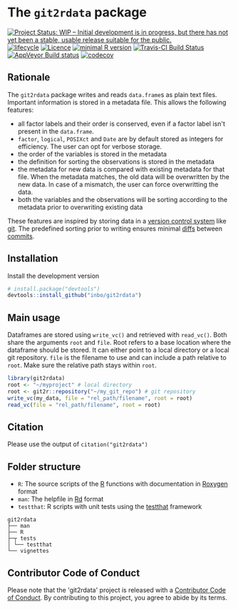 # The `git2rdata` package

[![Project Status: WIP – Initial development is in progress, but there has not yet been a stable, usable release suitable for the public.](https://www.repostatus.org/badges/latest/wip.svg)](https://www.repostatus.org/#wip)
[![lifecycle](https://img.shields.io/badge/lifecycle-experimental-orange.svg)](https://www.tidyverse.org/lifecycle/#experimental)
[![Licence](https://img.shields.io/badge/licence-GPL--3-blue.svg)](https://www.gnu.org/licenses/gpl-3.0.en.html)
[![minimal R version](https://img.shields.io/badge/R%3E%3D-3.4.0-6666ff.svg)](https://cran.r-project.org/)
[![Travis-CI Build Status](https://travis-ci.org/inbo/git2rdata.svg?branch=master)](https://travis-ci.org/inbo/git2rdata)
[![AppVeyor Build status](https://ci.appveyor.com/api/projects/status/a3idhi9f6ls9xu8r/branch/master?svg=true)](https://ci.appveyor.com/project/ThierryO/git2rdata/branch/master)
[![codecov](https://codecov.io/gh/inbo/git2rdata/branch/master/graph/badge.svg)](https://codecov.io/gh/inbo/git2rdata)

## Rationale

The `git2rdata` package writes and reads `data.frame`s as plain text files. Important information is stored in a metadata file. This allows the following features:

- all factor labels and their order is conserved, even if a factor label isn't present in the `data.frame`.
- `factor`, `logical`, `POSIXct` and `Date` are by default stored as integers for efficiency. The user can opt for verbose storage.
- the order of the variables is stored in the metadata
- the definition for sorting the observations is stored in the metadata
- the metadata for new data is compared with existing metadata for that file. When the metadata matches, the old data will be overwritten by the new data. In case of a mismatch, the user can force overwritting the data.
- both the variables and the observations will be sorting according to the metadata prior to overwriting existing data

These features are inspired by storing data in a [version control system](https://en.wikipedia.org/wiki/Version_control) like [git](https://en.wikipedia.org/wiki/Git). The predefined sorting prior to writing ensures minimal [diffs](https://en.wikipedia.org/wiki/Diff) between [commits](https://en.wikipedia.org/wiki/Commit_(version_control)).

## Installation

Install the development version

```r
# install.package("devtools")
devtools::install_github("inbo/git2rdata")
```

## Main usage

Dataframes are stored using `write_vc()` and retrieved with `read_vc()`. Both share the arguments `root` and `file`. Root refers to a base location where the dataframe should be stored. It can either point to a local directory or a local git repository. `file` is the filename to use and can include a path relative to `root`. Make sure the relative path stays within `root`.

```r
library(git2rdata)
root <- "~/myproject" # local directory
root <- git2r::repository("~/my_git_repo") # git repository
write_vc(my_data, file = "rel_path/filename", root = root)
read_vc(file = "rel_path/filename", root = root)
```

## Citation

Please use the output of `citation("git2rdata")`

## Folder structure

- `R`: The source scripts of the [R](https://cloud.r-project.org/) functions with documentation in [Roxygen](https://github.com/klutometis/roxygen) format
- `man`: The helpfile in [Rd](https://cloud.r-project.org/doc/manuals/r-release/R-exts.html#Rd-format) format
- `testthat`: R scripts with unit tests using the [testthat](http://testthat.r-lib.org/) framework

```
git2rdata
├── man 
├── R
├─┬ tests
│ └── testthat
└── vignettes
```

## Contributor Code of Conduct

Please note that the 'git2rdata' project is released with a [Contributor Code of Conduct](CODE_OF_CONDUCT.md). By contributing to this project, you agree to abide by its terms.
